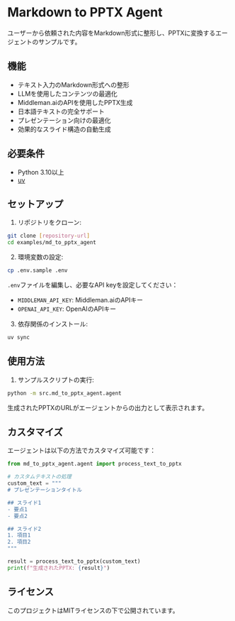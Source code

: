 # Markdown to PPTX Agent

ユーザーから依頼された内容をMarkdown形式に整形し、PPTXに変換するエージェントのサンプルです。

## 機能

- テキスト入力のMarkdown形式への整形
- LLMを使用したコンテンツの最適化
- Middleman.aiのAPIを使用したPPTX生成
- 日本語テキストの完全サポート
- プレゼンテーション向けの最適化
- 効果的なスライド構造の自動生成

## 必要条件

- Python 3.10以上
- [uv](https://github.com/astral-sh/uv)

## セットアップ

1. リポジトリをクローン:
```bash
git clone [repository-url]
cd examples/md_to_pptx_agent
```

2. 環境変数の設定:
```bash
cp .env.sample .env
```
`.env`ファイルを編集し、必要なAPI keyを設定してください：
- `MIDDLEMAN_API_KEY`: Middleman.aiのAPIキー
- `OPENAI_API_KEY`: OpenAIのAPIキー

3. 依存関係のインストール:
```bash
uv sync
```

## 使用方法

1. サンプルスクリプトの実行:
```bash
python -m src.md_to_pptx_agent.agent
```

生成されたPPTXのURLがエージェントからの出力として表示されます。

## カスタマイズ

エージェントは以下の方法でカスタマイズ可能です：

```python
from md_to_pptx_agent.agent import process_text_to_pptx

# カスタムテキストの処理
custom_text = """
# プレゼンテーションタイトル

## スライド1
- 要点1
- 要点2

## スライド2
1. 項目1
2. 項目2
"""

result = process_text_to_pptx(custom_text)
print(f"生成されたPPTX: {result}")
```

## ライセンス

このプロジェクトはMITライセンスの下で公開されています。
